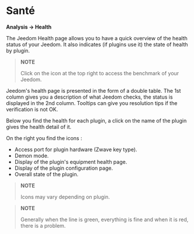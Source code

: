 # Santé
**Analysis → Health**

The Jeedom Health page allows you to have a quick overview of the health status of your Jeedom.
It also indicates (if plugins use it) the state of health by plugin.

> **NOTE**
>
> Click on the icon at the top right to access the benchmark of your Jeedom.

Jeedom&#39;s health page is presented in the form of a double table.
The 1st column gives you a description of what Jeedom checks, the status is displayed in the 2nd column.
Tooltips can give you resolution tips if the verification is not OK.

Below you find the health for each plugin, a click on the name of the plugin gives the health detail of it.

On the right you find the icons :

-   Access port for plugin hardware (Zwave key type).
-   Demon mode.
-   Display of the plugin&#39;s equipment health page.
-   Display of the plugin configuration page.
-   Overall state of the plugin.

> **NOTE**
>
> Icons may vary depending on plugin.

> **NOTE**
>
> Generally when the line is green, everything is fine and when it is red, there is a problem.
